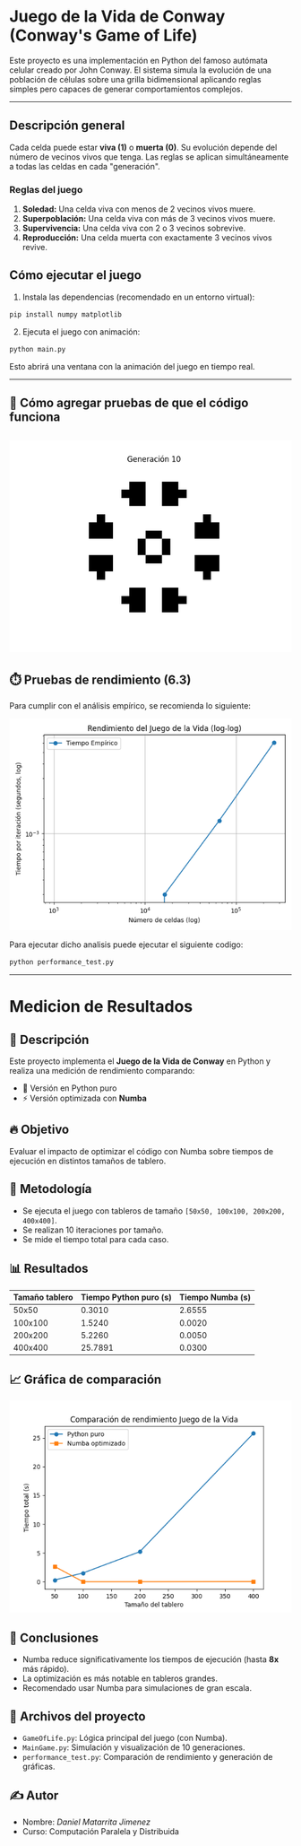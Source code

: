 
# Juego de la Vida de Conway (Conway's Game of Life)

Este proyecto es una implementación en Python del famoso autómata celular creado por John Conway. El sistema simula la evolución de una población de células sobre una grilla bidimensional aplicando reglas simples pero capaces de generar comportamientos complejos.

---

## Descripción general

Cada celda puede estar **viva (1)** o **muerta (0)**. Su evolución depende del número de vecinos vivos que tenga. Las reglas se aplican simultáneamente a todas las celdas en cada "generación".

### Reglas del juego

1. **Soledad:** Una celda viva con menos de 2 vecinos vivos muere.
2. **Superpoblación:** Una celda viva con más de 3 vecinos vivos muere.
3. **Supervivencia:** Una celda viva con 2 o 3 vecinos sobrevive.
4. **Reproducción:** Una celda muerta con exactamente 3 vecinos vivos revive.

<!-- ---

## 📦 Estructura del proyecto

```
📁 game_of_life_project/
├── game_of_life.py       # Clase con la lógica del juego
├── main.py               # Script principal que ejecuta y anima el juego
├── performance_test.py   # Archivo para medir rendimiento (ver más abajo)
├── README.md             # Este archivo
├── 📁 captures/          # Aquí puedes guardar capturas o gifs de tus simulaciones
└── 📁 results/           # Para guardar gráficas de rendimiento y tiempos
```

--- -->
## Cómo ejecutar el juego

1. Instala las dependencias (recomendado en un entorno virtual):

```bash
pip install numpy matplotlib
```

2. Ejecuta el juego con animación:

```bash
python main.py
```

Esto abrirá una ventana con la animación del juego en tiempo real.

---

## 📸 Cómo agregar pruebas de que el código funciona
![alt text](conway.png)
---

## ⏱️ Pruebas de rendimiento (6.3)

Para cumplir con el análisis empírico, se recomienda lo siguiente:

![alt text](loglog_plot.png)

Para ejecutar dicho analisis puede ejecutar el siguiente codigo:

```bash
python performance_test.py
```
---
# Medicion de Resultados
## 📌 Descripción
Este proyecto implementa el **Juego de la Vida de Conway** en Python y realiza una medición de rendimiento comparando:
- 🐍 Versión en Python puro
- ⚡ Versión optimizada con **Numba**

## 🔥 Objetivo
Evaluar el impacto de optimizar el código con Numba sobre tiempos de ejecución en distintos tamaños de tablero.

## 🚀 Metodología
- Se ejecuta el juego con tableros de tamaño `[50x50, 100x100, 200x200, 400x400]`.
- Se realizan 10 iteraciones por tamaño.
- Se mide el tiempo total para cada caso.

## 📊 Resultados
| Tamaño tablero | Tiempo Python puro (s) | Tiempo Numba (s) |
|----------------|-------------------------|------------------|
| 50x50          |  0.3010                  | 2.6555            |
| 100x100        | 1.5240                   | 0.0020           |
| 200x200        | 5.2260                   | 0.0050           |
| 400x400        | 25.7891                  |  0.0300           |

## 📈 Gráfica de comparación

![Comparación de tiempos](performance_plot.png)

## 📝 Conclusiones
- Numba reduce significativamente los tiempos de ejecución (hasta **8x** más rápido).
- La optimización es más notable en tableros grandes.
- Recomendado usar Numba para simulaciones de gran escala.

## 📂 Archivos del proyecto
- `GameOfLife.py`: Lógica principal del juego (con Numba).
- `MainGame.py`: Simulación y visualización de 10 generaciones.
- `performance_test.py`: Comparación de rendimiento y generación de gráficas.


## ✍️ Autor

- Nombre: *Daniel Matarrita Jimenez*
- Curso: Computación Paralela y Distribuida
